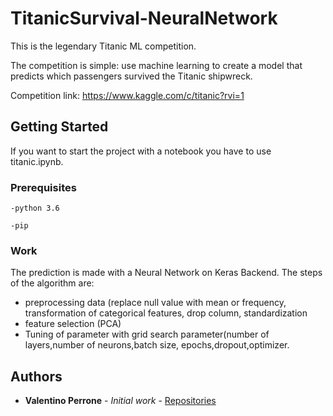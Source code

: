 # TitanicSurvival-NeuralNetwork

This is the legendary Titanic ML competition.

The competition is simple: use machine learning to create a model that predicts which passengers survived the Titanic shipwreck.

Competition link:
https://www.kaggle.com/c/titanic?rvi=1


## Getting Started

If you want to start the project with a notebook you have to use titanic.ipynb.

### Prerequisites


```
-python 3.6

-pip
```

### Work

The prediction is made with a Neural Network on Keras Backend. The steps of the algorithm are: 
- preprocessing data (replace null value with mean or frequency, transformation of categorical features, drop column, standardization
- feature selection (PCA)
- Tuning of parameter with grid search parameter(number of layers,number of neurons,batch size, epochs,dropout,optimizer.



## Authors

* **Valentino Perrone** - *Initial work* - [Repositories](https://github.com/valentino7)



